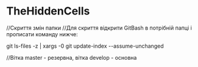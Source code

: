 # TheHiddenCells
//Скриття змін папки //Для скриття відкрити GitBash в потрібній папці і прописати команду нижче:

git ls-files -z | xargs -0 git update-index --assume-unchanged

//Вітка master - резервна, вітка develop - основна
